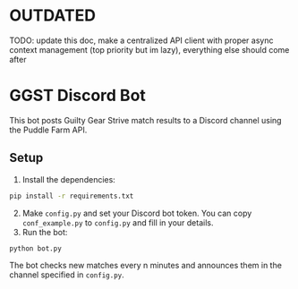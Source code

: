 # OUTDATED

TODO: update this doc, make a centralized API client with proper async context management (top priority but im lazy), everything else should come after

# GGST Discord Bot

This bot posts Guilty Gear Strive match results to a Discord channel using the Puddle Farm API.

## Setup

1. Install the dependencies:

```bash
pip install -r requirements.txt
```

2. Make `config.py` and set your Discord bot token. You can copy `conf_example.py` to `config.py` and fill in your details.
3. Run the bot:

```bash
python bot.py
```

The bot checks new matches every n minutes and announces them in the channel specified in `config.py`.
